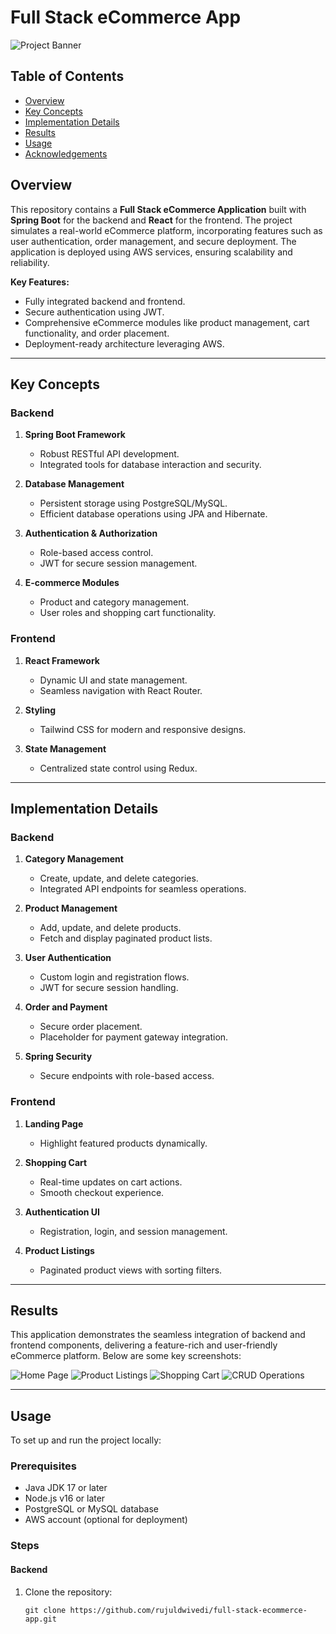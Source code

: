 # Full Stack eCommerce App

![Project Banner](Images/banner.png)

## Table of Contents
- [Overview](#overview)
- [Key Concepts](#key-concepts)
- [Implementation Details](#implementation-details)
- [Results](#results)
- [Usage](#usage)
- [Acknowledgements](#acknowledgements)

## Overview

This repository contains a **Full Stack eCommerce Application** built with **Spring Boot** for the backend and **React** for the frontend. The project simulates a real-world eCommerce platform, incorporating features such as user authentication, order management, and secure deployment. The application is deployed using AWS services, ensuring scalability and reliability.

**Key Features:**
- Fully integrated backend and frontend.
- Secure authentication using JWT.
- Comprehensive eCommerce modules like product management, cart functionality, and order placement.
- Deployment-ready architecture leveraging AWS.

---

## Key Concepts

### Backend

1. **Spring Boot Framework**
   - Robust RESTful API development.
   - Integrated tools for database interaction and security.

2. **Database Management**
   - Persistent storage using PostgreSQL/MySQL.
   - Efficient database operations using JPA and Hibernate.

3. **Authentication & Authorization**
   - Role-based access control.
   - JWT for secure session management.

4. **E-commerce Modules**
   - Product and category management.
   - User roles and shopping cart functionality.

### Frontend

1. **React Framework**
   - Dynamic UI and state management.
   - Seamless navigation with React Router.

2. **Styling**
   - Tailwind CSS for modern and responsive designs.

3. **State Management**
   - Centralized state control using Redux.

---

## Implementation Details

### Backend
1. **Category Management**
   - Create, update, and delete categories.
   - Integrated API endpoints for seamless operations.

2. **Product Management**
   - Add, update, and delete products.
   - Fetch and display paginated product lists.

3. **User Authentication**
   - Custom login and registration flows.
   - JWT for secure session handling.

4. **Order and Payment**
   - Secure order placement.
   - Placeholder for payment gateway integration.

5. **Spring Security**
   - Secure endpoints with role-based access.

### Frontend
1. **Landing Page**
   - Highlight featured products dynamically.

2. **Shopping Cart**
   - Real-time updates on cart actions.
   - Smooth checkout experience.

3. **Authentication UI**
   - Registration, login, and session management.

4. **Product Listings**
   - Paginated product views with sorting filters.

---

## Results

This application demonstrates the seamless integration of backend and frontend components, delivering a feature-rich and user-friendly eCommerce platform. Below are some key screenshots:

![Home Page](Images/HomePage.png)
![Product Listings](Images/Products.png)
![Shopping Cart](Images/Cart.png)
![CRUD Operations](Images/CRUD.png)

---

## Usage

To set up and run the project locally:

### Prerequisites
- Java JDK 17 or later
- Node.js v16 or later
- PostgreSQL or MySQL database
- AWS account (optional for deployment)

### Steps

#### Backend
1. Clone the repository:
   ```plaintext
   git clone https://github.com/rujuldwivedi/full-stack-ecommerce-app.git
